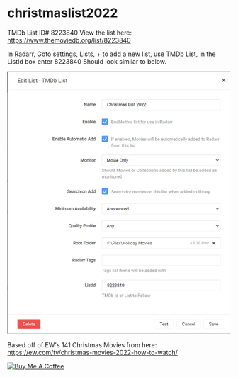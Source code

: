 # christmaslist2022

TMDb List ID# 8223840
View the list here: https://www.themoviedb.org/list/8223840

In Radarr, Goto settings, Lists, + to add a new list, use TMDb List, in the ListId box enter 8223840
Should look similar to below.


![ezcv logo](https://github.com/Distearth/christmaslist2022/blob/main/Xmas%20List%20Screenshot%20(2022).jpg?raw=true)


Based off of EW's 141 Christmas Movies from here: https://ew.com/tv/christmas-movies-2022-how-to-watch/


<a href="https://www.buymeacoffee.com/distearth" target="_blank"><img src="https://cdn.buymeacoffee.com/buttons/default-orange.png" alt="Buy Me A Coffee" height="41" width="174"></a>

